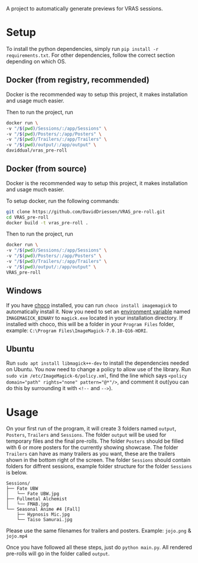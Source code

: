 A project to automatically generate previews for VRAS sessions. 
# Setup 
To install the python dependencies, simply run `pip install -r requirements.txt`. 
For other dependencies, follow the correct section depending on which OS.
## Docker (from registry, recommended)
Docker is the recommended way to setup this project, it makes installation and usage much easier.

Then to run the project, run
```bash
docker run \
-v "/$(pwd)/Sessions/:/app/Sessions" \
-v "/$(pwd)/Posters/:/app/Posters" \
-v "/$(pwd)/Trailers/:/app/Trailers" \
-v "/$(pwd)/output/:/app/output" \
daviddual/vras_pre-roll
```
## Docker (from source)
Docker is the recommended way to setup this project, it makes installation and usage much easier.

To setup docker, run the following commands:
```bash
git clone https://github.com/DavidDriessen/VRAS_pre-roll.git
cd VRAS_pre-roll
docker build -t vras_pre-roll .
```
Then to run the project, run
```bash
docker run \
-v "/$(pwd)/Sessions/:/app/Sessions" \
-v "/$(pwd)/Posters/:/app/Posters" \
-v "/$(pwd)/Trailers/:/app/Trailers" \
-v "/$(pwd)/output/:/app/output" \
VRAS_pre-roll
```
## Windows
If you have [choco](https://chocolatey.org/) installed, you can run `choco install imagemagick` to automatically install it. 
Now you need to set an [environment variable](http://www.dowdandassociates.com/blog/content/howto-set-an-environment-variable-in-windows-command-line-and-registry/) named `IMAGEMAGICK_BINARY` to `magick.exe` located in your installation directory. If installed with choco, this will be a folder in your `Program Files` folder, example: `C:\Program Files\ImageMagick-7.0.10-Q16-HDRI`.
## Ubuntu
Run `sudo apt install libmagick++-dev` to install the dependencies needed on Ubuntu. 
You now need to change a policy to allow use of the library. Run `sudo vim /etc/ImageMagick-6/policy.xml`, find the line which says `<policy domain="path" rights="none" pattern="@*"/>`, and comment it out(you can do this by surrounding it with `<!--` and `-->`).
# Usage 
On your first run of the program, it will create 3 folders named `output`, `Posters`, `Trailers` and `Sessions`. 
The folder `output` will be used for temporary files and the final pre-rolls. The folder `Posters` should be filled with 6 or more posters for the currently showing showcase. The folder `Trailers` can have as many trailers as you want, these are the trailers shown in the bottom right of the screen. The folder `Sessions` should contain folders for diffrent sessions, example folder structure for the folder `Sessions` is below.
```
Sessions/
├── Fate UBW
│   └── Fate UBW.jpg
├── Fullmetal Alchemist
│   └── FMAB.jpg
└── Seasonal Anime #4 [Fall]
    ├── Hypnosis Mic.jpg
    └── Taiso Samurai.jpg
```
Please use the same filenames for trailers and posters. Example: `jojo.png` & `jojo.mp4`

Once you have followed all these steps, just do `python main.py`. All rendered pre-rolls will go in the folder called `output`.
